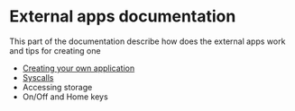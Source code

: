 # External apps documentation

This part of the documentation describe how does the external apps work and tips
for creating one

- [Creating your own application](creating-application)
- [Syscalls](syscalls)
- Accessing storage
- On/Off and Home keys
